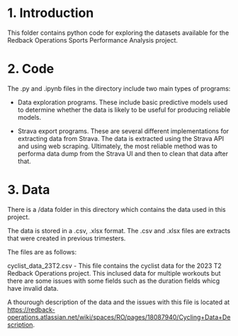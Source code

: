
# 1. Introduction

This folder contains python code for exploring the datasets available for the Redback Operations Sports Performance Analysis project.

# 2. Code

The .py and .ipynb files in the directory include two main types of programs:

- Data exploration programs. These include basic predictive models used to determine whether the data is likely to be useful for producing reliable models.

- Strava export programs. These are several different implementations for extracting data from Strava. The data is extracted using the Strava API  and using web scraping. Ultimately, the most reliable method was to performa data dump from the Strava UI and then to clean that data after that.

# 3. Data

There is a /data folder in this directory which contains the data used in this project. 

The data is stored in a .csv, .xlsx format. The .csv and .xlsx files are extracts that were created in previous trimesters.

The files are as follows:  

cyclist_data_23T2.csv - This file contains the cyclist data for the 2023 T2 Redback Operations project. This inclused data for multiple workouts but there are some issues with some fields such as the duration fields whicg have invalid data.

A thourough description of the data and the issues with this file is located at https://redback-operations.atlassian.net/wiki/spaces/RO/pages/18087940/Cycling+Data+Description.
